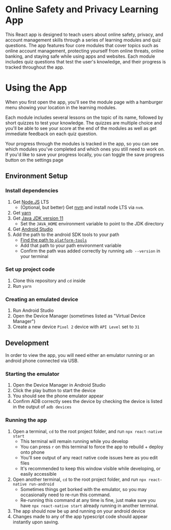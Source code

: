 # Online Safety and Privacy Learning App 

This React app is designed to teach users about online safety, privacy, and account management skills through a series of learning modules and quiz questions. The app features four core modules that cover topics such as online account management, protecting yourself from online threats, online banking, and staying safe while using apps and websites. Each module includes quiz questions that test the user's knowledge, and their progress is tracked throughout the app.

# Using the App

When you first open the app, you'll see the module page with a hamburger menu showing your location in the learning modules. 

Each module includes several lessons on the topic of its name, followed by short quizzes to test your knowledge. The quizzes are multiple choice and you'll be able to see your score at the end of the modules as well as get immediate feedback on each quiz question.

Your progress through the modules is tracked in the app, so you can see which modules you've completed and which ones you still need to work on. If you'd like to save your progress locally, you can toggle the save progress button on the settings page

## Environment Setup

### Install dependencies

1. Get [Node.JS](https://nodejs.org/en/download/) LTS
    - (Optional, but better) Get [nvm](https://github.com/nvm-sh/nvm) and install node LTS via `nvm`.
1. Get [yarn](https://yarnpkg.com/getting-started/install)
1. Get [Java JDK version 11](https://www.oracle.com/java/technologies/javase/jdk11-archive-downloads.html)
    - Set the `JAVA_HOME` environment variable to point to the JDK directory
1. Get [Android Studio](https://developer.android.com/studio)
1. Add the path to the android SDK tools to your path
   - [Find the path to `platform-tools`](https://stackoverflow.com/questions/35854238/where-is-adb-exe-in-windows-10-located)
   - Add that path to your path environment variable
   - Confirm the path was added correctly by running `adb --version` in your terminal

### Set up project code

1. Clone this repository and `cd` inside
1. Run `yarn`

### Creating an emulated device

1. Run Android Studio
1. Open the Device Manager (sometimes listed as "Virtual Device Manager")
1. Create a new device `Pixel 2` device with  `API Level` set to `31` 


## Development

In order to view the app, you will need either an emulator running or an android phone connected via USB.

### Starting the emulator

1. Open the Device Manager in Android Studio
1. Click the play button to start the device
1. You should see the phone emulator appear
1. Confirm ADB correctly sees the device by checking the device is listed in the output of `adb devices`


### Running the app

1. Open a terminal, `cd` to the root project folder, and run `npx react-native start`
   - This terminal will remain running while you develop
   - You can press `r` on this terminal to force the app to rebuild + deploy onto phone
   - You'll see output of any react native code issues here as you edit files
   - It's recommended to keep this window visible while developing, or easily accessible
1. Open another terminal, `cd` to the root project folder, and run `npx react-native run-android`
   - Sometimes things get borked with the emulator, so you may occasionally need to re-run this command.
   - Re-running this command at any time is fine, just make sure you have `npx react-native start` already running in another terminal.
1. The app should now be up and running on your android device
1. Changes made to any of the app typescript code should appear instantly upon saving.
